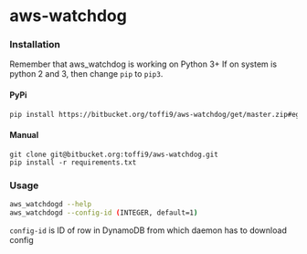 # aws-watchdog

### Installation

Remember that aws_watchdog is working on Python 3+
If on system is python 2 and 3, then change `pip` to `pip3`.

#### PyPi

```bash
pip install https://bitbucket.org/toffi9/aws-watchdog/get/master.zip#egg=aws_watchdog-0.0.1
```
#### Manual

```
git clone git@bitbucket.org:toffi9/aws-watchdog.git
pip install -r requirements.txt
```

### Usage

```bash
aws_watchdogd --help
aws_watchdogd --config-id (INTEGER, default=1)
```

`config-id` is ID of row in DynamoDB from which daemon has to download config
